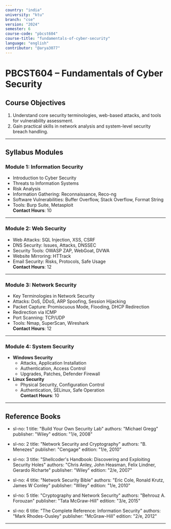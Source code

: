 ```yaml
---
country: "india"
university: "ktu"
branch: "cse"
version: "2024"
semester: 6
course-code: "pbcst604"
course-title: "fundamentals-of-cyber-security"
language: "english"
contributor: "@arya3077"
---
```


# PBCST604 – Fundamentals of Cyber Security

## Course Objectives

1. Understand core security terminologies, web-based attacks, and tools for vulnerability assessment.
2. Gain practical skills in network analysis and system-level security breach handling.

---

## Syllabus Modules

### Module 1: Information Security

- Introduction to Cyber Security  
- Threats to Information Systems  
- Risk Analysis  
- Information Gathering: Reconnaissance, Reco-ng  
- Software Vulnerabilities: Buffer Overflow, Stack Overflow, Format String  
- Tools: Burp Suite, Metasploit  
**Contact Hours**: 10

---

### Module 2: Web Security

- Web Attacks: SQL Injection, XSS, CSRF  
- DNS Security: Issues, Attacks, DNSSEC  
- Security Tools: OWASP ZAP, WebGoat, DVWA  
- Website Mirroring: HTTrack  
- Email Security: Risks, Protocols, Safe Usage  
**Contact Hours**: 12

---

### Module 3: Network Security

- Key Terminologies in Network Security  
- Attacks: DoS, DDoS, ARP Spoofing, Session Hijacking  
- Packet Capture: Promiscuous Mode, Flooding, DHCP Redirection  
- Redirection via ICMP  
- Port Scanning: TCP/UDP  
- Tools: Nmap, SuperScan, Wireshark  
**Contact Hours**: 12

---

### Module 4: System Security

- **Windows Security**  
  - Attacks, Application Installation  
  - Authentication, Access Control  
  - Upgrades, Patches, Defender Firewall  
- **Linux Security**  
  - Physical Security, Configuration Control  
  - Authentication, SELinux, Safe Operation  
**Contact Hours**: 10

---

## Reference Books

  - sl-no: 1
    title: "Build Your Own Security Lab"
    authors: "Michael Gregg"
    publisher: "Wiley"
    edition: "1/e, 2008"

  - sl-no: 2
    title: "Network Security and Cryptography"
    authors: "B. Menezes"
    publisher: "Cengage"
    edition: "1/e, 2010"

  - sl-no: 3
    title: "Shellcoder's Handbook: Discovering and Exploiting Security Holes"
    authors: "Chris Anley, John Heasman, Felix Lindner, Gerardo Richarte"
    publisher: "Wiley"
    edition: "2/e, 2007"

  - sl-no: 4
    title: "Network Security Bible"
    authors: "Eric Cole, Ronald Krutz, James W Conley"
    publisher: "Wiley"
    edition: "1/e, 2010"

  - sl-no: 5
    title: "Cryptography and Network Security"
    authors: "Behrouz A. Forouzan"
    publisher: "Tata McGraw-Hill"
    edition: "3/e, 2015"

  - sl-no: 6
    title: "The Complete Reference: Information Security"
    authors: "Mark Rhodes-Ousley"
    publisher: "McGraw-Hill"
    edition: "2/e, 2012"

---

